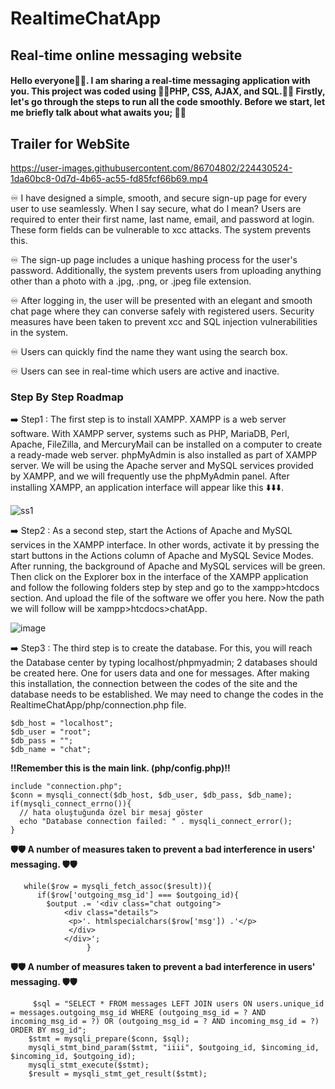 # RealtimeChatApp

<h2>Real-time online messaging website</h2>
<h4>Hello everyone👋👋. I am sharing a real-time messaging application with you. This project was coded using <strong>👨‍💻PHP, CSS, AJAX, and SQL.👨‍💻</strong> Firstly, let's go through the steps to run all the code smoothly. Before we start, let me briefly talk about what awaits you; 🦾🦾 </h4>
<h2>Trailer for WebSite</h2>

https://user-images.githubusercontent.com/86704802/224430524-1da60bc8-0d7d-4b65-ac55-fd85fcf66b69.mp4

♾ I have designed a simple, smooth, and secure sign-up page for every user to use seamlessly. When I say secure, what do I mean? Users are required to enter their first name, last name, email, and password at login. These form fields can be vulnerable to xcc attacks. The system prevents this.

♾ The sign-up page includes a unique hashing process for the user's password. Additionally, the system prevents users from uploading anything other than a photo with a .jpg, .png, or .jpeg file extension.

♾ After logging in, the user will be presented with an elegant and smooth chat page where they can converse safely with registered users. Security measures have been taken to prevent xcc and SQL injection vulnerabilities in the system.

♾ Users can quickly find the name they want using the search box.

♾ Users can see in real-time which users are active and inactive.


<h3>Step By Step Roadmap</h3>
<p>➡️ Step1 : The first step is to install XAMPP. XAMPP is a web server software. With XAMPP server, systems such as PHP, MariaDB, Perl, Apache, FileZilla, and MercuryMail can be installed on a computer to create a ready-made web server. phpMyAdmin is also installed as part of XAMPP server. We will be using the Apache server and MySQL services provided by XAMPP, and we will frequently use the phpMyAdmin panel. After installing XAMPP, an application interface will appear like this ⬇️⬇️⬇️.</p>

![ss1](https://user-images.githubusercontent.com/86704802/224431159-8f878b48-a986-4bf2-85cc-8b8e47391c0a.jpg)

<p>➡️ Step2 : As a second step, start the Actions of Apache and MySQL services in the XAMPP interface. In other words, activate it by pressing the start buttons in the Actions column of Apache and MySQL Sevice Modes. After running, the background of Apache and MySQL services will be green. Then click on the Explorer box in the interface of the XAMPP application and follow the following folders step by step and go to the xampp>htcdocs section. And upload the file of the software we offer you here. Now the path we will follow will be xampp>htcdocs>chatApp.</p>


![image](https://user-images.githubusercontent.com/86704802/224433014-94538b57-c18c-4110-a133-241fe65088c6.png)

<p>➡️ Step3 : The third step is to create the database. For this, you will reach the Database center by typing localhost/phpmyadmin; 2 databases should be created here. One for users data and one for messages. After making this installation, the connection between the codes of the site and the database needs to be established. We may need to change the codes in the RealtimeChatApp/php/connection.php file. </p>

    $db_host = "localhost";
    $db_user = "root";
    $db_pass = "";
    $db_name = "chat";

<p><strong>‼️Remember this is the main link. (php/config.php)‼️</strong></p>

    include "connection.php";
    $conn = mysqli_connect($db_host, $db_user, $db_pass, $db_name);
    if(mysqli_connect_errno()){
      // hata oluştuğunda özel bir mesaj göster
      echo "Database connection failed: " . mysqli_connect_error();
    }

<p><strong>🛡️🛡️ A number of measures taken to prevent a bad interference in users' messaging. 🛡️🛡️</strong></p>
            
       while($row = mysqli_fetch_assoc($result)){
          if($row['outgoing_msg_id'] === $outgoing_id){
            $output .= '<div class="chat outgoing">
                <div class="details">
                 <p>'. htmlspecialchars($row['msg']) .'</p>
                 </div>
                </div>';
                     }
                     
<p><strong>🛡️🛡️ A number of measures taken to prevent a bad interference in users' messaging. 🛡️🛡️</strong></p>

         $sql = "SELECT * FROM messages LEFT JOIN users ON users.unique_id = messages.outgoing_msg_id WHERE (outgoing_msg_id = ? AND incoming_msg_id = ?) OR (outgoing_msg_id = ? AND incoming_msg_id = ?) ORDER BY msg_id";
        $stmt = mysqli_prepare($conn, $sql);
        mysqli_stmt_bind_param($stmt, "iiii", $outgoing_id, $incoming_id, $incoming_id, $outgoing_id);
        mysqli_stmt_execute($stmt);
        $result = mysqli_stmt_get_result($stmt);




